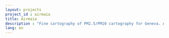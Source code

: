 ```yaml
---
layout: projects
project_id : airmaia
title: Airmaia
description : "Fine cartography of PM2.5/PM10 cartography for Geneva. Airmaia came from a simple concern: in Geneva, PM10 and PM2.5 measurements are hard to come by, and quite irrelevant. We want to provide a device to measure air quality, on the go, with the user, and aggregate them, so we can map the pollution, with the ability to advise the user on what to do to avoid pollution."
lang: en
---
```

